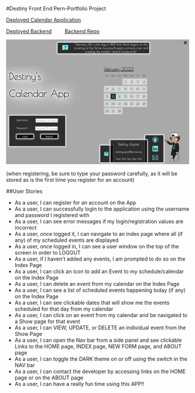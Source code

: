#Destiny Front End Pern-Portfolio Project

[Deployed Calendar Application](https://destiny-calandar-project.netlify.app/)

[Deployed Backend](https://pern-portfolio-calendar-app.onrender.com/)&emsp; &emsp;
[Backend Repo](https://github.com/DestinyJoyner/Pern-Portfolio-Backend)


<img src="/public/readme-screenshot.png" alt="screenshot"  width="500"/>

(when registering, be sure to type your password carefully, as it will be stored as is the first time you register for an account)

##User Stories
- As a user, I can register for an account on the App
- As a user, I can successfully login to the application using the username and password I registered with
- As a user, I can see error messages if my login/registration values are incorrect
- As a user, once logged it, I can navigate to an index page where all (if any) of my scheduled events are displayed
- As a user, once logged in, I can see a user window on the top of the screen in order to LOGOUT
- As a user, if I haven't added any events, I am prompted to do so on the Index Page
- As a user, I can click an icon to add an Event to my schedule/calendar on the Index Page
- As a user, I can delete an event from my calendar on the Index Page
- As a user, I can see a list of scheduled events happening today (if any) on the Index Page
- As a user, I can see clickable dates that will show me the events scheduled for that day from my calendar
- As a user, I can click on an event from my calendar and be navigated to a Show page for that event
- As a user, I can VIEW, UPDATE, or DELETE an individual event from the Show Page
- As a user, I can open the Nav bar from a side panel and see clickable Links to the HOME page, INDEX page, NEW FORM page, and ABOUT page
- As a user, I can toggle the DARK theme on or off using the switch in the NAV bar
- As a user, I can contact the developer by accessing links on the HOME page or on the ABOUT page
- As a user, I can have a really fun time using this APP!!
